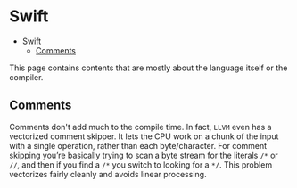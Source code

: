 # Swift

- [Swift](#swift)
  - [Comments](#comments)

This page contains contents that are mostly about the language itself or the compiler.

## Comments

Comments don't add much to the compile time. In fact, `LLVM` even has a vectorized comment skipper. It lets the CPU work on a chunk of the input with a single operation, rather than each byte/character. For comment skipping you’re basically trying to scan a byte stream for the literals `/*` or `//`, and then if you find a `/*` you switch to looking for a `*/`. This problem vectorizes fairly cleanly and avoids linear processing.
